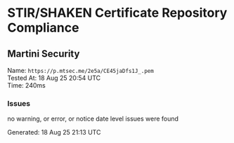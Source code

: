 # STIR/SHAKEN Certificate Repository Compliance

## Martini Security

Name: `https://p.mtsec.me/2e5a/CE45jaDfs1J_.pem`\
Tested At: 18 Aug 25 20:54 UTC\
Time: 240ms

### Issues

no warning, or error, or notice date level issues were found

Generated: 18 Aug 25 21:13 UTC